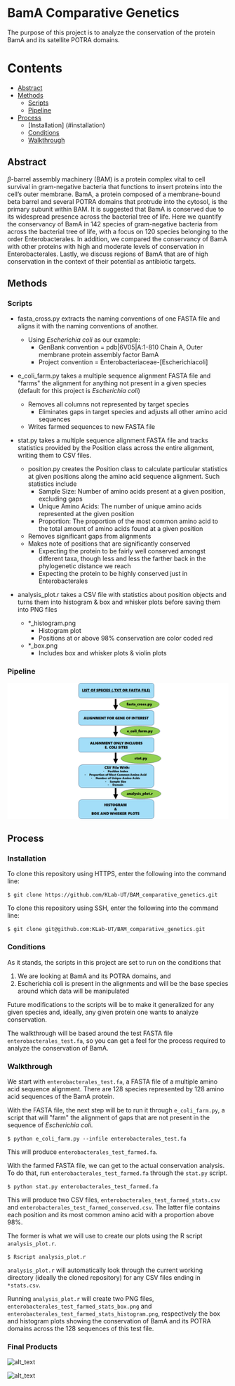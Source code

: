 # BamA Comparative Genetics

The purpose of this project is to analyze the conservation of the protein BamA and its
satellite POTRA domains.

# Contents

- [Abstract](#abstract)
- [Methods](#methods)
  - [Scripts](#scripts)
  - [Pipeline](#pipeline)
- [Process](#process)
  - [Installation] (#installation)
  - [Conditions](#conditions)
  - [Walkthrough](#walkthrough)

## Abstract

$\beta$-barrel assembly machinery (BAM) is a protein complex vital to cell
survival in gram-negative bacteria that functions to insert proteins into the
cell’s outer membrane. BamA, a protein composed of a membrane-bound beta barrel
and several POTRA domains that protrude into the cytosol, is the primary subunit
within BAM. It is suggested that BamA is conserved due to its widespread
presence across the bacterial tree of life. Here we quantify the conservancy of
BamA in 142 species of gram-negative bacteria from across the bacterial tree of
life, with a focus on 120 species belonging to the order Enterobacterales. In
addition, we compared the conservancy of BamA with other proteins with high and
moderate levels of conservation in Enterobacterales. Lastly, we discuss regions
of BamA that are of high conservation in the context of their potential as
antibiotic targets.

## Methods

### Scripts

* fasta_cross.py extracts the naming conventions of one FASTA file and aligns it
  with the naming conventions of another.
  * Using *Escherichia coli* as our example:
    * GenBank convention = pdb|6V05|A:1-810 Chain A, Outer membrane protein
      assembly factor BamA
    * Project convention = Enterobacteriaceae-[Escherichiacoli]

* e_coli_farm.py takes a multiple sequence alignment FASTA file and "farms" the
  alignment for anything not present in a given species (default for this
  project is *Escherichia coli*)
  * Removes all columns not represented by target species
    * Eliminates gaps in target species and adjusts all other amino acid
      sequences
  * Writes farmed sequences to new FASTA file

* stat.py takes a multiple sequence alignment FASTA file and tracks statistics
provided by the Position class across the entire alignment, writing them to CSV
files.
  * position.py creates the Position class to calculate particular statistics at
given positions along the amino acid sequence alignment. Such statistics include
    * Sample Size: Number of amino acids present at a given position, excluding
    gaps
    * Unique Amino Acids: The number of unique amino acids represented at the given
    position
    * Proportion: The proportion of the most common amino acid to the total
    amount of amino acids found at a given position
  * Removes significant gaps from alignments
  * Makes note of positions that are significantly conserved
    * Expecting the protein to be fairly well conserved amongst different taxa,
      though less and less the farther back in the phylogenetic distance we reach
    * Expecting the protein to be highly conserved just in Enterobacterales

* analysis_plot.r takes a CSV file with statistics about position objects and
  turns them into histogram & box and whisker plots before saving them into PNG
  files
   * \*_histogram.png
     * Histogram plot
     * Positions at or above 98% conservation are color coded red
   * \*_box.png
     * Includes box and whisker plots & violin plots

### Pipeline

![alt text](Pipeline.png "Script Pipeline for Data")

## Process

### Installation

To clone this repository using HTTPS, enter the following into the command line:

    $ git clone https://github.com/KLab-UT/BAM_comparative_genetics.git

To clone this repository using SSH, enter the following into the command line:

    $ git clone git@github.com:KLab-UT/BAM_comparative_genetics.git

### Conditions

As it stands, the scripts in this project are set to run on the conditions that

1. We are looking at BamA and its POTRA domains, and
2. Escherichia coli is present in the alignments and will be the base species
   around which data will be manipulated

Future modifications to the scripts will be to make it generalized for any given
species and, ideally, any given protein one wants to analyze conservation.

The walkthrough will be based around the test FASTA file
`enterobacterales_test.fa`, so you can get a feel for the process required to
analyze the conservation of BamA.

### Walkthrough

We start with `enterobacterales_test.fa`, a FASTA file of a multiple amino acid
sequence alignment. There are 128 species represented by 128 amino acid
sequences of the BamA protein.

With the FASTA file, the next step will be to run it through `e_coli_farm.py`,
a script that will "farm" the alignment of gaps that are not present in the
sequence of *Escherichia coli*.

    $ python e_coli_farm.py --infile enterobacterales_test.fa

This will produce `enterobacterales_test_farmed.fa`.

With the farmed FASTA file, we can get to the actual conservation analysis. To
do that, run `enterobacterales_test_farmed.fa` through the `stat.py` script.

    $ python stat.py enterobacterales_test_farmed.fa

This will produce two CSV files, `enterobacterales_test_farmed_stats.csv` and
`enterobacterales_test_farmed_conserved.csv`. The latter file contains each
position and its most common amino acid with a proportion above 98%.

The former is what we will use to create our plots using the R script
`analysis_plot.r`.

    $ Rscript analysis_plot.r

`analysis_plot.r` will automatically look through the current working directory
(ideally the cloned repository) for any CSV files ending in `*stats.csv`.

Running `analysis_plot.r` will create two PNG files,
`enterobacterales_test_farmed_stats_box.png` and
`enterobacterales_test_farmed_stats_histogram.png`, respectively the box and
histogram plots showing the conservation of BamA and its POTRA domains across
the 128 sequences of this test file.

### Final Products

![alt_text](box_test.png "Box plot you should see after running
enterobacterales_test.fa through all the necessary scripts.")

![alt_text](histogram_test.png "Histogram plot you should see after running
enterobacterales_test.fa through all the necessary scripts.")
